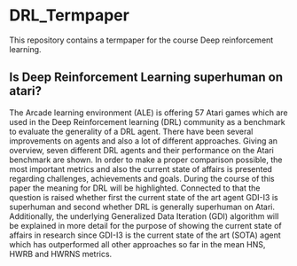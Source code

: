 # DRL_Termpaper
This repository contains a termpaper for the course Deep reinforcement learning.

## Is Deep Reinforcement Learning superhuman on atari?
The Arcade learning environment (ALE) is offering 57 Atari games which are used in the Deep Reinforcement learning (DRL) community as a benchmark to evaluate the generality of a DRL agent. There have been several improvements on agents and also a lot of different approaches. Giving an overview, seven different DRL agents and their performance on the Atari benchmark are shown. In order to make a proper comparison possible, the most important metrics and also the current state of affairs is presented regarding challenges, achievements and goals. During the course of this paper the meaning for DRL will be highlighted. Connected to that the question is raised whether first the current state of the art agent GDI-I3 is superhuman and second whether DRL is generally superhuman on Atari. Additionally, the underlying Generalized Data Iteration (GDI) algorithm will be explained in more detail for the purpose of showing the current state of affairs in research since GDI-I3 is the current state of the art (SOTA) agent which has outperformed all other approaches so far in the mean HNS, HWRB and HWRNS
metrics.
